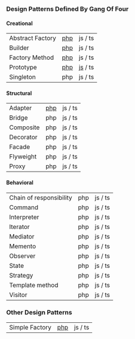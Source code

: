 ### Design Patterns Defined By Gang Of Four

#### Creational
|                 |                              |     |
|-----------------|:----------------------------:| ---:|
|Abstract Factory |[php](php/AbstractFactory.php)|js / ts |
|Builder          |[php](php/Builder.php)        |js / ts |
|Factory Method   |[php](php/FactoryMethod.php)                      |js / ts |
|Prototype        |[php](php/Prototype.php)      |[js](js/Prototype.js) / ts |
|Singleton        |php                           |js / ts |

#### Structural
|   |       |     |
|---|:-----:| ---:|
Adapter |[php](php/Adapter.php) |js / ts 
Bridge |php |js / ts 
Composite |php |js / ts 
Decorator |php |js / ts 
Facade |php |js / ts 
Flyweight |php |js / ts 
Proxy |php |js / ts 

#### Behavioral
|   |       |     |
|---|:-----:| ---:|
Chain of responsibility |php |js / ts 
Command |php |js / ts 
Interpreter |php |js / ts 
Iterator |php |js / ts 
Mediator  |php |js / ts 
Memento |php |js / ts 
Observer |php |js / ts 
State  |php |js / ts 
Strategy  |php |js / ts 
Template method  |php |js / ts 
Visitor  |php |js / ts 

### Other Design Patterns
|                 |                              |     |
|-----------------|:----------------------------:| ---:|
Simple Factory |[php](php/SimpleFactory.php)        |js / ts |
